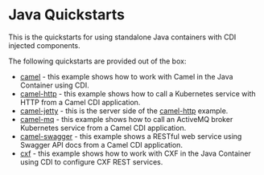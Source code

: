 Java Quickstarts
================

This is the quickstarts for using standalone Java containers with CDI injected components.

The following quickstarts are provided out of the box:

* [camel](camel) - this example shows how to work with Camel in the Java Container using CDI.
* [camel-http](camel-http) - this example shows how to call a Kubernetes service with HTTP from a Camel CDI application.
* [camel-jetty](camel-jetty) - this is the server side of the [camel-http](camel-http) example.
* [camel-mq](camel-mq) - this example shows how to call an ActiveMQ broker Kubernetes service from a Camel CDI application.
* [camel-swagger](camel-swagger) - this example shows a RESTful web service using Swagger API docs from a Camel CDI application.
* [cxf](cxf) - this example shows how to work with CXF in the Java Container using CDI to configure CXF REST services.

